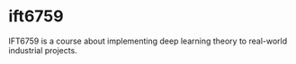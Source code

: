 # ift6759
IFT6759 is a course about implementing deep learning theory to real-world industrial projects.
